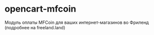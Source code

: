 # opencart-mfcoin
Модуль оплаты MFCoin для ваших интернет-магазинов во Фриленд (подробнее на freeland.land)
